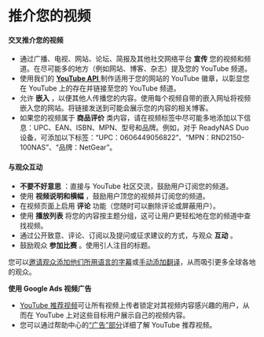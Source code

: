 # 推介您的视频

#### **交叉推介您的视频**

* 通过广播、电视、网站、论坛、简报及其他社交网络平台 **宣传** 您的视频和频道。在尽可能多的地方（例如网站、博客、杂志）提及您的 YouTube 频道。
* 使用我们的 [ **YouTube API** ](http://code.google.com/apis/youtube/branding.html) 制作适用于您的网站的 YouTube 徽章，以彰显您在 YouTube 上的存在并链接至您的 YouTube 频道。
* 允许 **嵌入** ，以便其他人传播您的内容。使用每个视频自带的嵌入网址将视频嵌入您的网站。将链接发送到可能会展示您的内容的相关博客。
* 如果您的视频属于 **商品评价** 类内容，请在视频标签中尽可能多地添加以下信息：UPC、EAN、ISBN、MPN、型号和品牌。例如，对于 ReadyNAS Duo 设备，可添加以下标签：“UPC：0606449056822”、“MPN：RND2150-100NAS”、“品牌：NetGear”。

#### **与观众互动**

* **不要不好意思** ：直接与 YouTube 社区交流，鼓励用户订阅您的频道。
* 使用 **视频说明和横幅** ，鼓励用户顶您的视频并订阅您的频道。
* 在视频页面上启用 **评论** 功能（您随时可以删除评论或屏蔽用户）。
* 使用 **播放列表** 将您的内容按主题分组，这可让用户更轻松地在您的频道中查找视频。
* 通过公开致意、评论、订阅以及提问或征求建议的方式，与观众 **互动** 。
* 鼓励观众 **参加比赛** 。使用引人注目的标题。

您可以[邀请观众添加他们所用语言的字幕](https://support.google.com/youtube/answer/6052538)或[手动添加翻译](https://support.google.com/youtube/answer/2734796)，从而吸引更多全球各地的观众。

**使用 Google Ads 视频广告**

* [YouTube 推荐视频](https://ads.youtube.com/)可让所有视频上传者锁定对其视频内容感兴趣的用户，从而在 YouTube 上对这些目标用户展示自己的视频内容。
* 您可以通过帮助中心的[“广告”部分](https://support.google.com/adwords/topic/3119118)详细了解 YouTube 推荐视频。